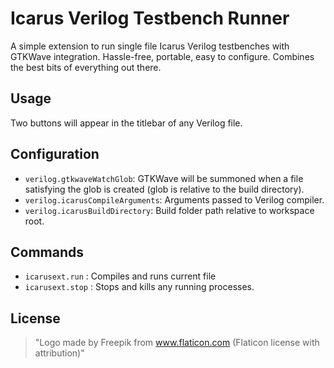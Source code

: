 # Icarus Verilog Testbench Runner

A simple extension to run single file Icarus Verilog testbenches with GTKWave integration. Hassle-free, portable, easy to configure. Combines the best bits of everything out there.

## Usage

Two buttons will appear in the titlebar of any Verilog file.

## Configuration

- `verilog.gtkwaveWatchGlob`: GTKWave will be summoned when a file satisfying the glob is created (glob is relative to the build directory).
- `verilog.icarusCompileArguments`: Arguments passed to Verilog compiler.
- `verilog.icarusBuildDirectory`: Build folder path relative to workspace root.

## Commands

- `icarusext.run` : Compiles and runs current file
- `icarusext.stop` : Stops and kills any running processes.

## License

> "Logo made by Freepik from www.flaticon.com (Flaticon license with attribution)"
